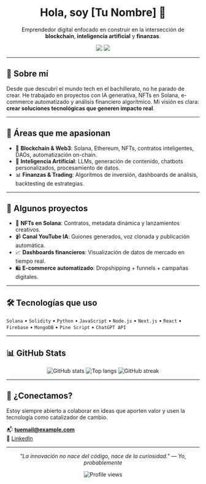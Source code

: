 <h1 align="center">Hola, soy [Tu Nombre] 👋</h1>
<p align="center">
  Emprendedor digital enfocado en construir en la intersección de <strong>blockchain</strong>, <strong>inteligencia artificial</strong> y <strong>finanzas</strong>.
</p>

<p align="center">
  <a href="https://www.linkedin.com/in/martinpcs/"><img src="https://img.shields.io/badge/LinkedIn-%230077B5.svg?style=flat&logo=linkedin&logoColor=white" /></a>
  <a href="mailto:martinperezcss@gmail.com"><img src="https://img.shields.io/badge/Email-%23D14836.svg?style=flat&logo=gmail&logoColor=white" /></a>
</p>

---

## 🚀 Sobre mí

Desde que descubrí el mundo tech en el bachillerato, no he parado de crear. He trabajado en proyectos con IA generativa, NFTs en Solana, e-commerce automatizado y análisis financiero algorítmico. Mi visión es clara: **crear soluciones tecnológicas que generen impacto real**.

---

## 🧩 Áreas que me apasionan

- 🔗 **Blockchain & Web3**: Solana, Ethereum, NFTs, contratos inteligentes, DAOs, automatización on-chain.
- 🤖 **Inteligencia Artificial**: LLMs, generación de contenido, chatbots personalizados, procesamiento de datos.
- 📊 **Finanzas & Trading**: Algoritmos de inversión, dashboards de análisis, backtesting de estrategias.

---

## 🧪 Algunos proyectos

- 🎨 **NFTs en Solana**: Contratos, metadata dinámica y lanzamientos creativos.
- 📹 **Canal YouTube IA**: Guiones generados, voz clonada y publicación automática.
- 📈 **Dashboards financieros**: Visualización de datos de mercado en tiempo real.
- 🛍️ **E-commerce automatizado**: Dropshipping + funnels + campañas digitales.

---

## 🛠️ Tecnologías que uso

`Solana` • `Solidity` • `Python` • `JavaScript` • `Node.js` • `Next.js` • `React` • `Firebase` • `MongoDB` • `Pine Script` • `ChatGPT API`

---

## 📊 GitHub Stats

<p align="center">
  <img src="https://github-readme-stats.vercel.app/api?username=martinperezcss&show_icons=true&theme=tokyonight" alt="GitHub stats" />
  <img src="https://github-readme-stats.vercel.app/api/top-langs/?username=martinperezcss&layout=compact&theme=tokyonight" alt="Top langs" />
  <img src="https://github-readme-streak-stats.herokuapp.com/?user=martinperezcss&theme=tokyonight" alt="GitHub streak" />
</p>

---

## 🤝 ¿Conectamos?

Estoy siempre abierto a colaborar en ideas que aporten valor y usen la tecnología como catalizador de cambio.

📬 **tuemail@example.com**  
🔗 [LinkedIn](https://www.linkedin.com/in/tu-usuario)

---

<p align="center">
  <i>"La innovación no nace del código, nace de la curiosidad." — Yo, probablemente</i>
</p>

<p align="center">
  <img src="https://komarev.com/ghpvc/?username=martinperezcss&label=Vistas+al+perfil&color=blue&style=flat" alt="Profile views" />
</p>
